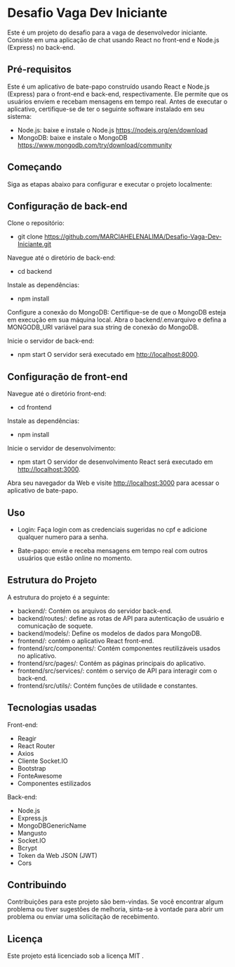 # Desafio Vaga Dev Iniciante

Este é um projeto do desafio para a vaga de desenvolvedor iniciante. Consiste em uma aplicação de chat usando React no front-end e Node.js (Express) no back-end.

## Pré-requisitos

Este é um aplicativo de bate-papo construído usando React e Node.js (Express) para o front-end e back-end, respectivamente. Ele permite que os usuários enviem e recebam mensagens em tempo real.
Antes de executar o aplicativo, certifique-se de ter o seguinte software instalado em seu sistema:

- Node.js: baixe e instale o Node.js <https://nodejs.org/en/download>
- MongoDB: baixe e instale o MongoDB <https://www.mongodb.com/try/download/community>

## Começando
Siga as etapas abaixo para configurar e executar o projeto localmente:

## Configuração de back-end

Clone o repositório:
- git clone <https://github.com/MARCIAHELENALIMA/Desafio-Vaga-Dev-Iniciante.git>

Navegue até o diretório de back-end:
- cd backend

Instale as dependências:
- npm install 


Configure a conexão do MongoDB:
   Certifique-se de que o MongoDB esteja em execução em sua máquina local.
   Abra o backend/.envarquivo e defina a MONGODB_URI variável para sua string de conexão do MongoDB.

Inicie o servidor de back-end:
-  npm start
O servidor será executado em <http://localhost:8000>.

## Configuração de front-end

Navegue até o diretório front-end:
- cd frontend

Instale as dependências:
- npm install

Inicie o servidor de desenvolvimento:
- npm start
O servidor de desenvolvimento React será executado em <http://localhost:3000>.

Abra seu navegador da Web e visite <http://localhost:3000> para acessar o aplicativo de bate-papo.

## Uso
- Login: 
Faça login com as credenciais sugeridas no cpf e adicione qualquer numero para a senha.

- Bate-papo: 
envie e receba mensagens em tempo real com outros usuários que estão online no momento.

## Estrutura do Projeto
A estrutura do projeto é a seguinte:

- backend/: Contém os arquivos do servidor back-end.
- backend/routes/: define as rotas de API para autenticação de usuário e comunicação de soquete.
- backend/models/: Define os modelos de dados para MongoDB.
- frontend/: contém o aplicativo React front-end.
- frontend/src/components/: Contém componentes reutilizáveis ​​usados ​​no aplicativo.
- frontend/src/pages/: Contém as páginas principais do aplicativo.
- frontend/src/services/: contém o serviço de API para interagir com o back-end.
- frontend/src/utils/: Contém funções de utilidade e constantes.

## Tecnologias usadas

Front-end:
* Reagir
* React Router
* Axios
* Cliente Socket.IO
* Bootstrap
* FonteAwesome
* Componentes estilizados

Back-end:
* Node.js
* Express.js
* MongoDBGenericName
* Mangusto
* Socket.IO
* Bcrypt
* Token da Web JSON (JWT)
* Cors

## Contribuindo
Contribuições para este projeto são bem-vindas. Se você encontrar algum problema ou tiver sugestões de melhoria, sinta-se à vontade para abrir um problema ou enviar uma solicitação de recebimento.

## Licença
Este projeto está licenciado sob a licença MIT .